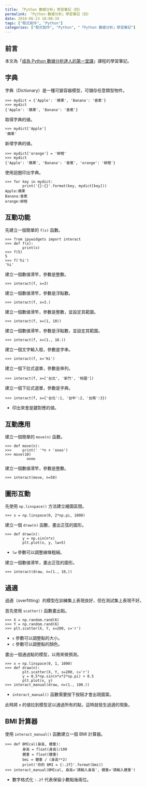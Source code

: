 ```yaml
---
title: 「Python 數據分析」學習筆記（四）
permalink: 「Python-數據分析」學習筆記（四）
date: 2018-06-23 18:08:19
tags: ["程式寫作", "Python"]
categories: ["程式寫作", "Python", "「Python 數據分析」學習筆記"]
---
```


## 前言
本文為「[成為 Python 數據分析達人的第一堂課](http://moocs.nccu.edu.tw/)」課程的學習筆記。

## 字典
字典（Dictionary）是一種可變容器模型，可儲存任意類型物件。
```Py
>>> mydict = {'Apple': '蘋果', 'Banana': '香蕉'}
>>> mydict
{'Apple': '蘋果', 'Banana': '香蕉'}
```
取得字典的値。
```Py
>>> mydict['Apple']
'蘋果'
```
新增字典的値。
```Py
>>> mydict['orange'] = '柳橙'
>>> mydict
{'Apple': '蘋果', 'Banana': '香蕉', 'orange': '柳橙'}
```
使用迴圈印出字典。
```Py
>>> for key in mydict:
        print('{}:{}'.format(key, mydict[key]))
Apple:蘋果
Banana:香蕉
orange:柳橙
```

## 互動功能
先建立一個簡單的 `f(x)` 函數。
```Py
>>> from ipywidgets import interact
>>> def f(x):
        print(x)
>>> f(5)
5
>>> f('hi')
'hi'
```
建立一個數値滑竿，參數是整數。
```Py
>>> interact(f, x=3)
```
建立一個數値滑竿，參數是浮點數。
```Py
>>> interact(f, x=3.)
```
建立一個數値滑竿，參數是整數，並設定其範圍。
```Py
>>> interact(f, x=(1, 10))
```
建立一個數値滑竿，參數是浮點數，並設定其範圍。
```Py
>>> interact(f, x=(1., 10.))
```
建立一個文字輸入框，參數是字串。
```Py
>>> interact(f, x='Hi')
```
建立一個下拉式選單，參數是串列。
```Py
>>> interact(f, x=['台北', '新竹', '桃園'])
```
建立一個下拉式選單，參數是字典。
```Py
>>> interact(f, x={'台北':1, '台中':2, '台南':3})
```
- 印出來會是鍵對應的値。

## 互動應用
建立一個簡單的 `move(n)` 函數。
```Py
>>> def move(n):
>>>     print(' '*n + 'oooo')
>>> move(10)
          oooo
```
建立一個數値滑竿，參數是整數。
```Py
>>> interact(move, n=50)
```

## 圖形互動
先使用 `np.linspace()` 方法建立繪圖區間。
```Py
>>> x = np.linspace(0, 2*np.pi, 1000)
```
建立一個 `draw(n)` 函數，畫出正弦的圖形。
```Py
>>> def draw(n):
        y = np.sin(n*x)
        plt.plot(x, y, lw=5)
```
- `lw` 參數可以調整線條粗細。

建立一個數値滑竿，畫出正弦的圖形。
```Py
>>> interact(draw, n=(1., 10,))
```

## 過適
過適（overfitting）的模型在訓練集上表現良好，但在測試集上表現不好。

首先使用 `scatter()` 函數畫出點。
```Py
>>> X = np.random.rand(6)
>>> Y = np.random.rand(6)
>>> plt.scatter(X, Y, s=200, c='r')
```
- `s` 參數可以調整點的大小。
- `c` 參數可以調整點的顏色。

畫出一個通過點的模型，以用來做預測。
```Py
>>> x = np.linspace(0, 1, 1000)
>>> def draw(n):
        plt.scatter(X, Y, s=200, c='r')
        y = 0.5*np.sin(n*x*2*np.pi) + 0.5
        plt.plot(x, y)
>>> interact_manual(draw, n=(1., 100.))
```
- `interact_manual()` 函數需要按下按鈕才會出現圖案。

此時將 `n` 的値拉到模型足以通過所有的點，這時就發生過適的現象。

## BMI 計算器
使用 `interact_manual()` 函數建立一個 BMI 計算器。
```Py
>>> def BMIcal(身高, 體重):
        身高 = float(身高)/100
        體重 = float(體重)
        bmi = 體重 / (身高**2)
        print('你的 BMI = {:.2f}'.format(bmi))
>>> interact_manual(BMIcal, 身高='請輸入身高', 體重='請輸入體重')
```
- 數字格式化 `:.2f` 代表保留小數點後兩位。
